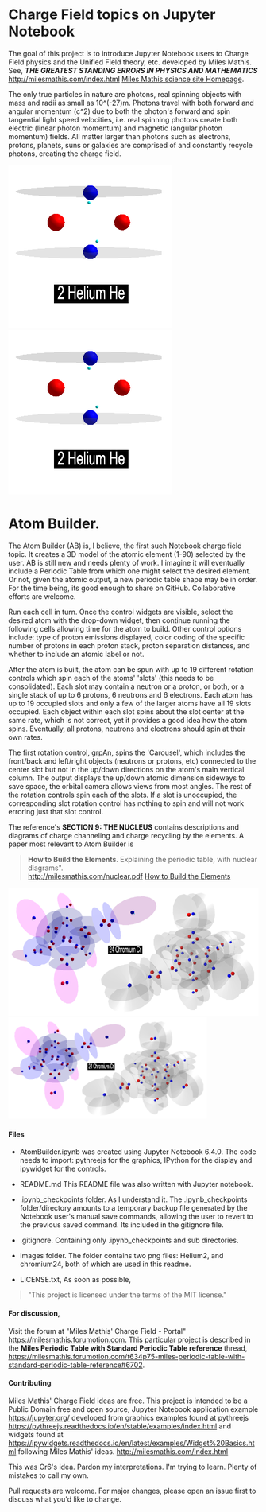 
# Charge Field topics on Jupyter Notebook

The goal of this project is to introduce Jupyter Notebook users to Charge Field physics and the Unified Field theory, etc. developed by Miles Mathis. See,
***THE GREATEST STANDING ERRORS IN PHYSICS AND MATHEMATICS***
<http://milesmathis.com/index.html>
[Miles Mathis science site Homepage](http://milesmathis.com/index.html).

The only true particles in nature are photons, real spinning 
objects with mass and radii as small as 10^(-27)m. Photons travel 
with both forward and angular momentum (c^2) due to both the 
photon's forward and spin tangential light speed velocities, i.e. 
real spinning photons create both electric (linear photon momentum) 
and magnetic (angular photon momentum) fields. All matter larger 
than photons such as electrons, protons, planets, suns or galaxies 
are comprised of and constantly recycle photons, creating the 
charge field. 

![The Helium atom](/images/Helium2.png)
<img src="images/Helium2.png" width="330">

# Atom Builder.

The Atom Builder (AB) is, I believe, the first such Notebook 
charge field topic. It creates a 3D model of the atomic element 
(1-90) selected by the user. AB is still new and needs plenty of 
work. I imagine it will eventually include a Periodic Table from 
which one might select the desired element. Or not, given the 
atomic output, a new periodic table shape may be in order. For 
the time being, its good enough to share on GitHub. Collaborative 
efforts are welcome.  

Run each cell in turn. Once the control widgets are visible, 
select the desired atom with the drop-down widget, then continue 
running the following cells allowing time for the atom to build. 
Other control options include: type of proton emissions displayed, 
color coding of the specific number of protons in each proton 
stack, proton separation distances, and whether to include an 
atomic label or not.

After the atom is built, the atom can be spun with up to 19 
different rotation controls which spin each of the atoms' 'slots' 
(this needs to be consolidated). Each slot may contain a neutron 
or a proton, or both, or a single stack of up to 6 protons, 6 
neutrons and 6 electrons. Each atom has up to 19 occupied slots
and only a few of the larger atoms have all 19 slots occupied. 
Each object within each slot spins about the slot center at the 
same rate, which is not correct, yet it provides a good idea how 
the atom spins. Eventually, all protons, neutrons and electrons 
should spin at their own rates.

The first rotation control, grpAn, spins the 'Carousel', which 
includes the front/back and left/right objects (neutrons or 
protons, etc) connected to the center slot but not in the up/down 
directions on the atom's main vertical column. The output 
displays the up/down atomic dimension sideways to save space, 
the orbital camera allows views from most angles. The rest of 
the rotation controls spin each of the slots. If a slot is 
unoccupied, the corresponding slot rotation control has 
nothing to spin and will not work erroring just that slot control. 
  
The reference's **SECTION 9: THE NUCLEUS** contains descriptions
and diagrams of charge channeling and charge recycling by the 
elements. A paper most relevant to Atom Builder is 
>**How to Build the Elements**. 
>Explaining the periodic table, with nuclear diagrams".  
<http://milesmathis.com/nuclear.pdf>
[How to Build the Elements](http://milesmathis.com/nuclear.pdf)

![The Chromium atom](/images/chromium24.png)
<img src="images/chromium24.png" width="400">

#### Files

* AtomBuilder.ipynb was created using Jupyter Notebook 6.4.0.
The code needs to import: pythreejs for the graphics, IPython
for the display and ipywidget for the controls.

* README.md This README file was also written with Jupyter notebook.

* .ipynb_checkpoints folder. As I understand it. The .ipynb_checkpoints folder/directory amounts to a temporary backup file generated by the
Notebook user's manual save commands, allowing the user to revert to 
the previous saved command. Its included in the gitignore file. 

* .gitignore. Containing only .ipynb_checkpoints and sub directories.

* images folder. The folder contains two png files: Helium2,
and chromium24, both of which are used in this readme.

* LICENSE.txt, As soon as possible, 
>"This project is licensed under the terms of the MIT license."

#### For discussion, 

Visit the forum at "Miles Mathis' Charge Field - Portal" 
<https://milesmathis.forumotion.com>.
This particular project is described in the
**Miles Periodic Table with Standard Periodic Table reference**
thread,
<https://milesmathis.forumotion.com/t634p75-miles-periodic-table-with-standard-periodic-table-reference#6702>.

#### Contributing

Miles Mathis' Charge Field ideas are free. This project is 
intended to be a Public Domain free and open source, Jupyter 
Notebook application example
https://jupyter.org/
developed from graphics examples found at pythreejs  
https://pythreejs.readthedocs.io/en/stable/examples/index.html
and widgets found at
https://ipywidgets.readthedocs.io/en/latest/examples/Widget%20Basics.html
following Miles Mathis' ideas.
http://milesmathis.com/index.html

This was Cr6's idea. Pardon my interpretations. I'm trying 
to learn. Plenty of mistakes to call my own.

Pull requests are welcome. For major changes, please open an 
issue first to discuss what you'd like to change.
